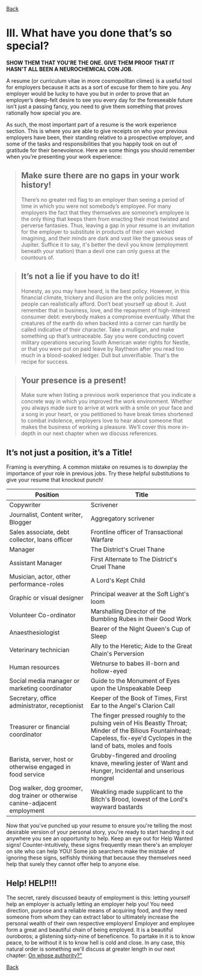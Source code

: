 [Back](../index.md) 

# III. What have you done that’s so special?

**SHOW THEM THAT YOU'RE THE ONE. GIVE THEM PROOF THAT IT HASN'T ALL BEEN A NEUROCHEMICAL CON JOB.**

A resume (or curriculum vitae in more cosmopolitan climes) is a useful tool for employers because it acts as a sort of excuse for them to hire you. Any employer would be lucky to have you but in order to prove that an employer’s deep-felt desire to see you every day for the foreseeable future isn’t just a passing fancy, you need to give them something that proves rationally how special you are.

As such, the most important part of a resume is the work experience section. This is where you are able to give receipts on who your previous employers have been, their standing relative to a prospective employer, and some of the tasks and responsibilities that you happily took on out of gratitude for their benevolence. Here are some things you should remember when you’re presenting your work experience:

>## Make sure there are no gaps in your work history!
>There’s no greater red flag to an employer than seeing a period of time in which you were not somebody’s employee. For many employers the fact that they themselves are someone’s employee is the only thing that keeps them from enacting their most twisted and perverse fantasies. Thus, leaving a gap in your resume is an invitation for the employer to substitute in products of their own wicked imagining, and their minds are dark and vast like the gaseous seas of Jupiter. Suffice it to say, it's better the devil you know (employment beneath your station) than a devil one can only guess at the countours of.

>## It’s not a lie if you have to do it!
>Honesty, as you may have heard, is the best policy. However, in this financial climate, trickery and illusion are the only policies most people can realistically afford. Don’t beat yourself up about it. Just remember that in business, love, and the repayment of high-interest consumer debt: everybody makes a compromise eventually. What the creatures of the earth do when backed into a corner can hardly be called indicative of their character. Take a mulligan, and make something up that’s untraceable. Say you were conducting covert military operations securing South American water rights for Nestle, or that you were put on paid leave by Raytheon after you read too much in a blood-soaked ledger. Dull but unverifiable. That's the recipe for success.

>## Your presence is a present!
>Make sure when listing a previous work experience that you indicate a concrete way in which you improved the work environment. Whether you always made sure to arrive at work with a smile on your face and a song in your heart, or you petitioned to have break times shortened to combat indolence, employers love to hear about someone that makes the business of working a pleasure. We’ll cover this more in-depth in our next chapter when we discuss references.

## It’s not just a position, it’s a Title!

Framing is everything. A common mistake on resumes is to downplay the importance of your role in previous jobs. Try these helpful substitutions to give your resume that knockout punch!

| Position | Title |
|----| --- |
| Copywriter | Scrivener |
| Journalist, Content writer, Blogger | Aggregatory scrivener |
| Sales associate, debt collector, loans officer | Frontline officer of Transactional Warfare |
| Manager | The District's Cruel Thane |
| Assistant Manager | First Alternate to The District's Cruel Thane |
| Musician, actor, other performance-roles | A Lord's Kept Child |
| Graphic or visual designer | Principal weaver at the Soft Light's loom |
| Volunteer Co-ordinator | Marshalling Director of the Bumbling Rubes in their Good Work |
| Anaesthesiologist | Bearer of the Night Queen's Cup of Sleep |
| Veterinary technician | Ally to the Heretic; Aide to the Great Chain's Perversion |
| Human resources | Wetnurse to babes ill-born and hollow-eyed  |
| Social media manager or marketing coordinator | Guide to the Monument of Eyes upon the Unspeakable Deep |
| Secretary, office administrator, receptionist | Keeper of the Book of Times, First Ear to the Angel's Clarion Call |
| Treasurer or financial coordinator | The finger pressed roughly to the pulsing vein of His Beastly Throat; Minder of the Bilious Fountainhead; Capeless, fix-eye'd Cyclopes in the land of bats, moles and fools  |
| Barista, server, host or otherwise engaged in food service | Grubby-fingered and drooling knave, mewling jester of Want and Hunger, Incidental and unserious mongrel |
| Dog walker, dog groomer, dog trainer or otherwise canine-adjacent employment | Weakling made supplicant to the Bitch's Brood, lowest of the Lord's wayward bastards |

Now that you've punched up your resume to ensure you're telling the most desirable version of your personal story, you're ready to start handing it out anywhere you see an opportunity to help. Keep an eye out for Help Wanted signs! Counter-intuitively, these signs frequently mean there's an employer on site who can help YOU! Some job searchers make the mistake of ignoring these signs, selfishly thinking that because they themselves need help that surely they cannot offer help to anyone else.

## Help! HELP!!!
The secret, rarely discussed beauty of employment is this: letting yourself help an employer is actually letting an employer help you! You need direction, purpose and a reliable means of acquiring food, and they need someone from whom they can extract labor to ultimately increase the personal wealth of their own respective employers! Employer and employee form a great and beautiful chain of being employed. It is a beautiful ouroboros; a glistening sixty-nine of beneficence. To partake in it is to know peace, to be without it is to know hell is cold and close. In any case, this natural order is something we'll discuss at greater length in our next chapter: [On whose authority?"](/WEDIWCY/IV.md)

[Back](../index.md) 